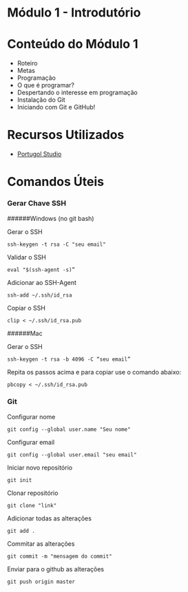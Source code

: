 # Módulo 1 - Introdutório

# Conteúdo do Módulo 1
* Roteiro * Metas
* Programação* O que é programar?* Despertando o interesse em programação* Instalação do Git* Iniciando com Git e GitHub!

# Recursos Utilizados

* [Portugol Studio](https://sourceforge.net/projects/portugolstudio/)

# Comandos Úteis

### Gerar Chave SSH

######Windows (no git bash)

Gerar o SSH

```
ssh-keygen -t rsa -C "seu email"
```

Validar o SSH

```
eval "$(ssh-agent -s)”
```

Adicionar ao SSH-Agent

```
ssh-add ~/.ssh/id_rsa
```

Copiar o SSH 

```
clip < ~/.ssh/id_rsa.pub 
```
######Mac

Gerar o SSH

```
ssh-keygen -t rsa -b 4096 -C “seu email”
```

Repita os passos acima e para copiar use o comando abaixo:

```
pbcopy < ~/.ssh/id_rsa.pub
```

### Git

Configurar nome

```
git config --global user.name "Seu nome"
```

Configurar email

```
git config --global user.email "seu email"
```

Iniciar novo repositório

```
git init
```

Clonar repositório

```
git clone "link"
```

Adicionar todas as alterações

```
git add .
```

Commitar as alterações

```
git commit -m "mensagem do commit"
```

Enviar para o github as alterações

```
git push origin master
```
